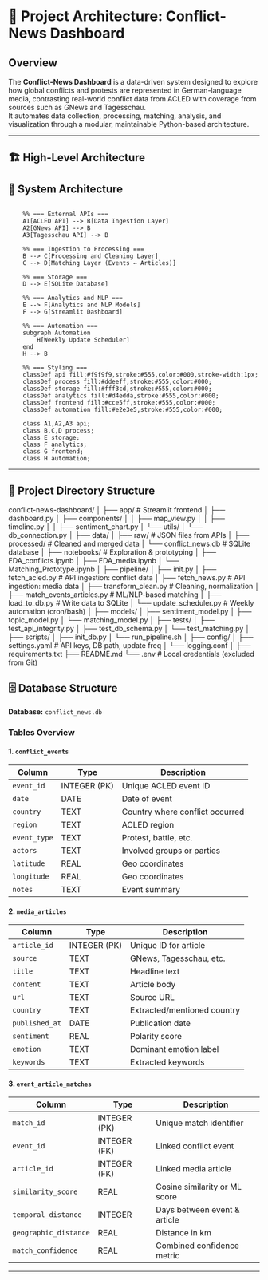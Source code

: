 # 🧭 Project Architecture: Conflict-News Dashboard

## Overview

The **Conflict-News Dashboard** is a data-driven system designed to explore how global conflicts and protests are represented in German-language media, contrasting real-world conflict data from ACLED with coverage from sources such as GNews and Tagesschau.  
It automates data collection, processing, matching, analysis, and visualization through a modular, maintainable Python-based architecture.

---

## 🏗️ High-Level Architecture


## 🧭 System Architecture

```mermaid

    %% === External APIs ===
    A1[ACLED API] --> B[Data Ingestion Layer]
    A2[GNews API] --> B
    A3[Tagesschau API] --> B

    %% === Ingestion to Processing ===
    B --> C[Processing and Cleaning Layer]
    C --> D[Matching Layer (Events ↔ Articles)]

    %% === Storage ===
    D --> E[SQLite Database]

    %% === Analytics and NLP ===
    E --> F[Analytics and NLP Models]
    F --> G[Streamlit Dashboard]

    %% === Automation ===
    subgraph Automation
        H[Weekly Update Scheduler]
    end
    H --> B

    %% === Styling ===
    classDef api fill:#f9f9f9,stroke:#555,color:#000,stroke-width:1px;
    classDef process fill:#ddeeff,stroke:#555,color:#000;
    classDef storage fill:#fff3cd,stroke:#555,color:#000;
    classDef analytics fill:#d4edda,stroke:#555,color:#000;
    classDef frontend fill:#cce5ff,stroke:#555,color:#000;
    classDef automation fill:#e2e3e5,stroke:#555,color:#000;

    class A1,A2,A3 api;
    class B,C,D process;
    class E storage;
    class F analytics;
    class G frontend;
    class H automation;

```

---

## 🧩 Project Directory Structure

conflict-news-dashboard/
│
├── app/ # Streamlit frontend
│ ├── dashboard.py
│ ├── components/
│ │ ├── map_view.py
│ │ ├── timeline.py
│ │ ├── sentiment_chart.py
│ └── utils/
│ └── db_connection.py
│
├── data/
│ ├── raw/ # JSON files from APIs
│ ├── processed/ # Cleaned and merged data
│ └── conflict_news.db # SQLite database
│
├── notebooks/ # Exploration & prototyping
│ ├── EDA_conflicts.ipynb
│ ├── EDA_media.ipynb
│ └── Matching_Prototype.ipynb
│
├── pipeline/
│ ├── init.py
│ ├── fetch_acled.py # API ingestion: conflict data
│ ├── fetch_news.py # API ingestion: media data
│ ├── transform_clean.py # Cleaning, normalization
│ ├── match_events_articles.py # ML/NLP-based matching
│ ├── load_to_db.py # Write data to SQLite
│ └── update_scheduler.py # Weekly automation (cron/bash)
│
├── models/
│ ├── sentiment_model.py
│ ├── topic_model.py
│ └── matching_model.py
│
├── tests/
│ ├── test_api_integrity.py
│ ├── test_db_schema.py
│ └── test_matching.py
│
├── scripts/
│ ├── init_db.py
│ └── run_pipeline.sh
│
├── config/
│ ├── settings.yaml # API keys, DB path, update freq
│ └── logging.conf
│
├── requirements.txt
├── README.md
└── .env # Local credentials (excluded from Git)

## 🗄️ Database Structure

**Database:** `conflict_news.db`

### Tables Overview

#### 1. `conflict_events`
| Column | Type | Description |
|---------|------|-------------|
| `event_id` | INTEGER (PK) | Unique ACLED event ID |
| `date` | DATE | Date of event |
| `country` | TEXT | Country where conflict occurred |
| `region` | TEXT | ACLED region |
| `event_type` | TEXT | Protest, battle, etc. |
| `actors` | TEXT | Involved groups or parties |
| `latitude` | REAL | Geo coordinates |
| `longitude` | REAL | Geo coordinates |
| `notes` | TEXT | Event summary |

#### 2. `media_articles`
| Column | Type | Description |
|---------|------|-------------|
| `article_id` | INTEGER (PK) | Unique ID for article |
| `source` | TEXT | GNews, Tagesschau, etc. |
| `title` | TEXT | Headline text |
| `content` | TEXT | Article body |
| `url` | TEXT | Source URL |
| `country` | TEXT | Extracted/mentioned country |
| `published_at` | DATE | Publication date |
| `sentiment` | REAL | Polarity score |
| `emotion` | TEXT | Dominant emotion label |
| `keywords` | TEXT | Extracted keywords |

#### 3. `event_article_matches`
| Column | Type | Description |
|---------|------|-------------|
| `match_id` | INTEGER (PK) | Unique match identifier |
| `event_id` | INTEGER (FK) | Linked conflict event |
| `article_id` | INTEGER (FK) | Linked media article |
| `similarity_score` | REAL | Cosine similarity or ML score |
| `temporal_distance` | INTEGER | Days between event & article |
| `geographic_distance` | REAL | Distance in km |
| `match_confidence` | REAL | Combined confidence metric |

---


